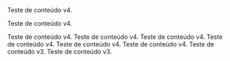 ﻿Teste de conteúdo v4.

Teste de conteúdo v4.

Teste de conteúdo v4.  Teste de conteúdo v4.  Teste de conteúdo v4.  Teste de conteúdo v4.  Teste de conteúdo v4.  Teste de conteúdo v4.  Teste de conteúdo v3.  Teste de conteúdo v3.


